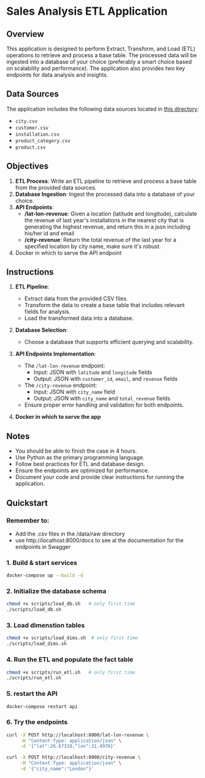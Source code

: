 # Sales Analysis ETL Application

## Overview
This application is designed to perform Extract, Transform, and Load (ETL) operations to retrieve and process a base table. The processed data will be ingested into a database of your choice (preferably a smart choice based on scalability and performance). The application also provides two key endpoints for data analysis and insights.

## Data Sources
The application includes the following data sources located in [this directory](https://novera-my.sharepoint.com/:f:/g/personal/maarten_degroodt_datawizards_io/Ev44l_rfC_JEnQRMhYb0fhsBCA1ZJRr0wEHSWBKv5Hqh4Q?e=R6cEO7):
- `city.csv`
- `customer.csv`
- `installation.csv`
- `product_category.csv`
- `product.csv`

## Objectives
1. **ETL Process**: Write an ETL pipeline to retrieve and process a base table from the provided data sources.
2. **Database Ingestion**: Ingest the processed data into a database of your choice.
3. **API Endpoints**:
   - **/lat-lon-revenue**: Given a location (latitude and longitude), calculate the revenue of last year's installations in the nearest city that is generating the highest revenue, and return this in a json including his/her id and email
   - **/city-revenue**: Return the total revenue of the last year for a specified location by city name, make sure it's robust.
4. Docker in which to serve the API endpoint

## Instructions
1. **ETL Pipeline**:
   - Extract data from the provided CSV files.
   - Transform the data to create a base table that includes relevant fields for analysis.
   - Load the transformed data into a database.

2. **Database Selection**:
   - Choose a database that supports efficient querying and scalability.

3. **API Endpoints Implementation**:
   - The `/lat-lon-revenue` endpoint:
     - Input: JSON with `latitude` and `longitude` fields
     - Output: JSON with `customer_id`, `email`, and `revenue` fields
   - The `/city-revenue` endpoint:
     - Input: JSON with `city_name` field
     - Output: JSON with `city_name` and `total_revenue` fields
   - Ensure proper error handling and validation for both endpoints.

4. **Docker in which to serve the app**



## Notes
- You should be able to finish the case in 4 hours.
- Use Python as the primary programming language.
- Follow best practices for ETL and database design.
- Ensure the endpoints are optimized for performance.
- Document your code and provide clear instructions for running the application.

## Quickstart

### Remember to:
- Add the .csv files in the /data/raw directory
- use http://localhost:8000/docs to see al the documentation for the endpoints in Swagger


### 1. Build & start services  
```bash
docker-compose up --build -d
```
### 2. Initialize the database schema
 ```bash
chmod +x scripts/load_db.sh   # only first time  
./scripts/load_db.sh
```
### 3. Load dimenstion tables
```bash
chmod +x scripts/load_dims.sh  # only first time  
./scripts/load_dims.sh
```
### 4. Run the ETL and populate the fact table
```bash
chmod +x scripts/run_etl.sh   # only first time  
./scripts/run_etl.sh
```
### 5. restart the API
```bash
docker-compose restart api

```

### 6. Try the endpoints

```bash
curl -X POST http://localhost:8000/lat-lon-revenue \
     -H "Content-Type: application/json" \
     -d '{"lat":26.67319,"lon":31.4976}'

curl -X POST http://localhost:8000/city-revenue \
     -H "Content-Type: application/json" \
     -d '{"city_name":"London"}'

```



